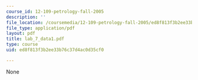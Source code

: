 ```yaml
---
course_id: 12-109-petrology-fall-2005
description: ''
file_location: /coursemedia/12-109-petrology-fall-2005/ed8f813f3b2ee33b76c37d4ac0d35cf0_lab_7_data1.pdf
file_type: application/pdf
layout: pdf
title: lab_7_data1.pdf
type: course
uid: ed8f813f3b2ee33b76c37d4ac0d35cf0

---
```

None